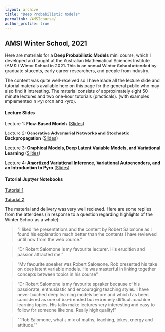 ```yaml
---
layout: archive
title: "Deep Probabilistic Models"
permalink: /AMSIcourse/
author_profile: true
---
```


## AMSI Winter School, 2021 
Here are materials for a **Deep Probabilistic Models** mini course, which I developed and taught at the Australian Mathematical Sciences Institute (AMSI) Winter School in 2021. 
This is an annual Winter School attended by graduate students, early career researchers, and people from industry.

The content was quite well-received so I have made all the lecture slide and tutorial materials available here on this page for the general public who may also find it interesting. The material consists of approximately eight 50 minute lectures and two one-hour tutorials (practicals).  (with examples implemented in PyTorch and Pyro).

#### Lecture Slides

Lecture 1: **Flow-Based Models** ([Slides](/pdf/L1_Flows.pdf)) 

Lecture 2: **Generative Adversarial Networks and Stochastic Backpropagation** ([Slides](/pdf/L2_GAN.pdf)) 

Lecture 3: **Graphical Models,  Deep Latent Variable Models, and Variational Learning** ([Slides](/pdf/L3_VL.pdf)) 

Lecture 4: **Amortized Variational Inference, Variational Autoencoders, and an Introduction to Pyro** ([Slides](/pdf/L4_VAE.pdf)) 

#### Tutorial Juptyer Notebooks

[Tutorial 1](https://github.com/robsalomone/AMSIWinterSchool2021/blob/main/Tutorial1.ipynb) 

[Tutorial 2](https://github.com/robsalomone/AMSIWinterSchool2021/blob/main/Tutorial2.ipynb) 


The material and delivery was very well recieved. Here are some replies from the attendees (in response to a question regarding highlights of the Winter School as a whole): 

> “I liked the presentations and the content by Robert Salomone as I found his explanation much better than the contents I have reviewed until now from the web source.”

> “Dr Robert Salomone is my favourite lecturer. His erudition and passion attracted me.”

> “My favourite speaker was Robert Salomone. Rob presented his take on deep latent variable models. He was masterful in linking together concepts between topics in his course"

> “Dr Robert Salomone is my favourite speaker because of his passionate, enthusiastic and encouraging teaching styles. I have never touched deep learning models before and which has been considered as one of top-trended but extremely difficult machine learning topics. His talks make lectures very interesting and easy to follow for someone like one. Really high quality!”

> "“Rob Salomone, what a mix of maths, teaching, jokes, energy and attitude.”" 